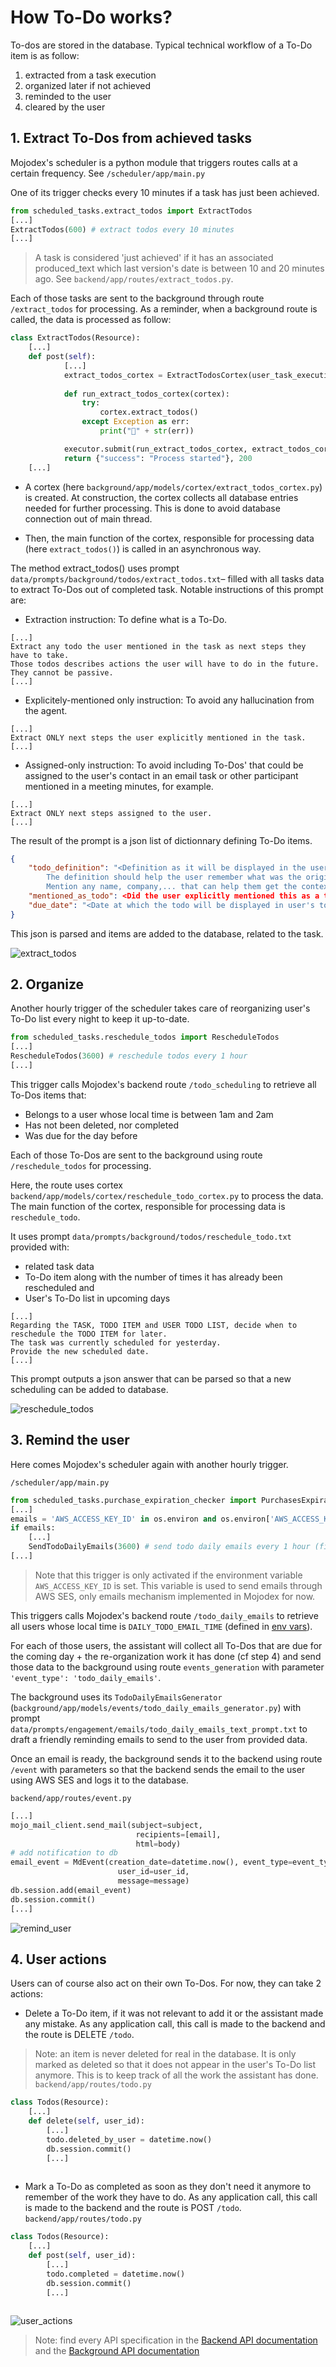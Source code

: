 # How To-Do works?

To-dos are stored in the database. Typical technical workflow of a To-Do item is as follow:
1) extracted from a task execution
2) organized later if not achieved
3) reminded to the user
4) cleared by the user

## 1. Extract To-Dos from achieved tasks
Mojodex's scheduler is a python module that triggers routes calls at a certain frequency. See `/scheduler/app/main.py`

One of its trigger checks every 10 minutes if a task has just been achieved.
```python
from scheduled_tasks.extract_todos import ExtractTodos
[...]
ExtractTodos(600) # extract todos every 10 minutes
[...]
```

> A task is considered 'just achieved' if it has an associated produced_text which last version's date is between 10 and 20 minutes ago. See `backend/app/routes/extract_todos.py`.

Each of those tasks are sent to the background through route `/extract_todos` for processing. 
As a reminder, when a background route is called, the data is processed as follow:

```python
class ExtractTodos(Resource):
    [...]
    def post(self):
            [...]
            extract_todos_cortex = ExtractTodosCortex(user_task_execution)
          
            def run_extract_todos_cortex(cortex):
                try:
                    cortex.extract_todos()
                except Exception as err:
                    print("🔴" + str(err))

            executor.submit(run_extract_todos_cortex, extract_todos_cortex)
            return {"success": "Process started"}, 200
    [...]
```

- A cortex (here `background/app/models/cortex/extract_todos_cortex.py`) is created. At construction, the cortex collects all database entries needed for further processing. This is done to avoid database connection out of main thread.

- Then, the main function of the cortex, responsible for processing data (here `extract_todos()`) is called in an asynchronous way.

The method extract_todos() uses prompt `data/prompts/background/todos/extract_todos.txt`– filled with all tasks data to extract To-Dos out of completed task. Notable instructions of this prompt are:

- Extraction instruction: To define what is a To-Do.
```
[...]
Extract any todo the user mentioned in the task as next steps they have to take.
Those todos describes actions the user will have to do in the future. They cannot be passive.
[...]
```

- Explicitely-mentioned only instruction: To avoid any hallucination from the agent.
```
[...]
Extract ONLY next steps the user explicitly mentioned in the task.
[...]
```

- Assigned-only instruction: To avoid including To-Dos' that could be assigned to the user's contact in an email task or other participant mentioned in a meeting minutes, for example.
```
[...]
Extract ONLY next steps assigned to the user.
[...]
```

The result of the prompt is a json list of dictionnary defining To-Do items.
```json
{
    "todo_definition": "<Definition as it will be displayed in the user's todo list.
        The definition should help the user remember what was the original task.
        Mention any name, company,... that can help them get the context.>",
    "mentioned_as_todo": <Did the user explicitly mentioned this as a todo? yes/no>,
    "due_date": "<Date at which the todo will be displayed in user's todo list. Format yyyy-mm-dd>"
}
```

This json is parsed and items are added to the database, related to the task.

![extract_todos](../images/to-dos_flow/extract_todos.png)

## 2. Organize
Another hourly trigger of the scheduler takes care of reorganizing user's To-Do list every night to keep it up-to-date.

```python
from scheduled_tasks.reschedule_todos import RescheduleTodos
[...]
RescheduleTodos(3600) # reschedule todos every 1 hour
[...]
```

This trigger calls Mojodex's backend route `/todo_scheduling` to retrieve all To-Dos items that:
- Belongs to a user whose local time is between 1am and 2am
- Has not been deleted, nor completed
- Was due for the day before

Each of those To-Dos are sent to the background using route `/reschedule_todos` for processing.

Here, the route uses cortex `backend/app/models/cortex/reschedule_todo_cortex.py` to process the data. The main function of the cortex, responsible for processing data is `reschedule_todo`.

It uses prompt `data/prompts/background/todos/reschedule_todo.txt` provided with:
- related task data
- To-Do item along with the number of times it has already been rescheduled and
- User's To-Do list in upcoming days

```
[...]
Regarding the TASK, TODO ITEM and USER TODO LIST, decide when to reschedule the TODO ITEM for later.
The task was currently scheduled for yesterday.
Provide the new scheduled date.
[...]
```

This prompt outputs a json answer that can be parsed so that a new scheduling can be added to database.

![reschedule_todos](../images/to-dos_flow/reschedule_todos.png)

## 3. Remind the user
Here comes Mojodex's scheduler again with another hourly trigger.

`/scheduler/app/main.py`
```python
from scheduled_tasks.purchase_expiration_checker import PurchasesExpirationChecker
[...]
emails = 'AWS_ACCESS_KEY_ID' in os.environ and os.environ['AWS_ACCESS_KEY_ID']
if emails:
    [...]
    SendTodoDailyEmails(3600) # send todo daily emails every 1 hour (filtered by timezone)
[...] 
```

> Note that this trigger is only activated if the environment variable `AWS_ACCESS_KEY_ID` is set. This variable is used to send emails through AWS SES, only emails mechanism implemented in Mojodex for now.


This triggers calls Mojodex's backend route `/todo_daily_emails` to retrieve all users whose local time is `DAILY_TODO_EMAIL_TIME` (defined in [env vars](../../.env.example)).


For each of those users, the assistant will collect all To-Dos that are due for the coming day + the re-organization work it has done (cf step 4) and send those data to the background using route `events_generation` with parameter `'event_type': 'todo_daily_emails'`.

The background uses its `TodoDailyEmailsGenerator` (`background/app/models/events/todo_daily_emails_generator.py`) with prompt `data/prompts/engagement/emails/todo_daily_emails_text_prompt.txt` to draft a friendly reminding emails to send to the user from provided data.

Once an email is ready, the background sends it to the backend using route `/event` with parameters so that the backend sends the email to the user using AWS SES and logs it to the database.

`backend/app/routes/event.py`
```python
[...]
mojo_mail_client.send_mail(subject=subject,
                            recipients=[email],
                            html=body)
# add notification to db
email_event = MdEvent(creation_date=datetime.now(), event_type=event_type,
                        user_id=user_id,
                        message=message)
db.session.add(email_event)
db.session.commit()
[...]
```

![remind_user](../images/to-dos_flow/remind_user.png)

## 4. User actions
Users can of course also act on their own To-Dos. For now, they can take 2 actions:
- Delete a To-Do item, if it was not relevant to add it or the assistant made any mistake. As any application call, this call is made to the backend and the route is DELETE `/todo`.
> Note: an item is never deleted for real in the database. It is only marked as deleted so that it does not appear in the user's To-Do list anymore. This is to keep track of all the work the assistant has done.
`backend/app/routes/todo.py`
```python
class Todos(Resource):
    [...]
    def delete(self, user_id):
        [...]
        todo.deleted_by_user = datetime.now()
        db.session.commit()
        [...]
           
```

- Mark a To-Do as completed as soon as they don't need it anymore to remember of the work they have to do. As any application call, this call is made to the backend and the route is POST `/todo`.
`backend/app/routes/todo.py`
```python
class Todos(Resource):
    [...]
    def post(self, user_id):
        [...]
        todo.completed = datetime.now()
        db.session.commit()
        [...]
           
```


![user_actions](../images/to-dos_flow/user_actions.png)

> Note: find every API specification in the [Backend API documentation](../openAPI/backend_api.yaml) and the [Background API documentation](../openAPI/background_api.yaml)